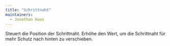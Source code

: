 ```yaml
---
title: "Schrittnaht"
maintainers:
  - Jonathan Haas
---
```


Steuert die Position der Schrittnaht. Erhöhe den Wert, um die Schrittnaht für mehr Schutz nach hinten zu verschieben.

